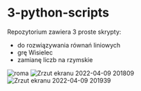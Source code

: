 # 3-python-scripts
Repozytorium zawiera 3 proste skrypty:

* do rozwiązywania równań liniowych
* grę Wisielec
* zamianę liczb na rzymskie


![roma](https://user-images.githubusercontent.com/95613707/162586616-7f207db8-382c-49e9-bea3-7d0ce3188e3a.png)
![Zrzut ekranu 2022-04-09 201809](https://user-images.githubusercontent.com/95613707/162586713-47dfd14f-ebec-4273-8c61-b5c9881ac865.png)
![Zrzut ekranu 2022-04-09 201939](https://user-images.githubusercontent.com/95613707/162586785-0f73a9af-f254-4e06-ac2f-c8457ca41799.png)
